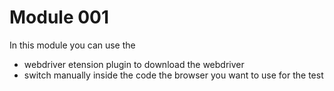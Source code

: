 # Module 001

In this module you can use the 
* webdriver etension plugin to download the webdriver
* switch manually inside the code the browser you want to use for the test

